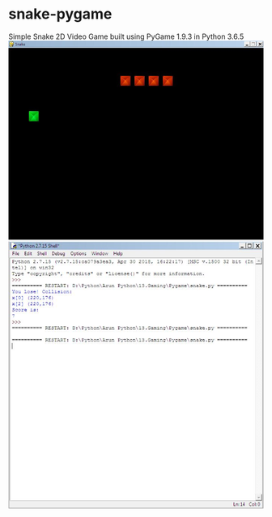 # snake-pygame
Simple Snake 2D Video Game built using PyGame 1.9.3 in Python 3.6.5
![alt text](https://github.com/arunkumar1722/snake-pygame/blob/master/snap%201.JPG)
![alt text](https://github.com/arunkumar1722/snake-pygame/blob/master/snap%202.JPG)

